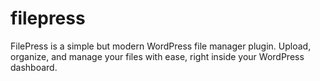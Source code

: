 # filepress
FilePress is a simple but modern WordPress file manager plugin. Upload, organize, and manage your files with ease, right inside your WordPress dashboard.
